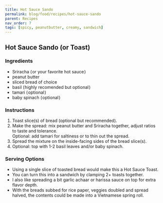 ```yaml
---
title: Hot Sauce Sando
permalink: blog/food/recipes/hot-sauce-sando
parent: Recipes
nav_order: 7
tags: [spicy, peanutbutter, creamy, sandwich]
---
```


## Hot Sauce Sando (or Toast)

<!-- image -->

### Ingredients

- Sriracha ( or your favorite hot sauce )
- peanut butter
- sliced bread of choice
- basil ( highly recomended but optional )
- tamari ( optional )
- baby spinach ( optional )

### Instructions

1. Toast slice(s) of bread (optional but recommended).
2. Make the spread: mix peanut butter and Sriracha together, adjust ratios to taste and tolerance. <br>
   Optional: add tamari for saltiness or to thin out the spread.
3. Spread the mixture on the inside-facing sides of the bread slice(s).
4. Optional: top with 1-2 basil leaves and/or baby spinach.

### Serving Options

- Using a single slice of toasted bread would make this a Hot Sauce Toast.
- You can turn this into a sandwich by clamping 2+ toasts together.
- I also like spreading a bit garlic achaar or harissa sauce on top for extra flavor depth.
- With the breads subbed for rice paper, veggies doubled and spread halved, the contents could be made into a Vietnamese spring roll.
